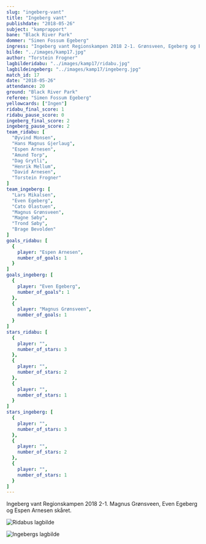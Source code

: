 ```yaml
---
slug: "ingeberg-vant"
title: "Ingeberg vant"
publishdate: "2018-05-26"
subject: "kamprapport"
bane: "Black River Park"
dommer: "Simen Fossum Egeberg"
ingress: "Ingeberg vant Regionskampen 2018 2-1. Grønsveen, Egeberg og E. Arnesen skåret."
bilde: "../images/kamp17.jpg"
author: "Torstein Frogner"
lagbilderidabu: "../images/kamp17/ridabu.jpg"
lagbildeingeberg: "../images/kamp17/ingeberg.jpg"
match_id: 17
date: "2018-05-26"
attendance: 20
ground: "Black River Park"
referee: "Simen Fossum Egeberg"
yellowcards: ["Ingen"]
ridabu_final_score: 1
ridabu_pause_score: 0
ingeberg_final_score: 2
ingeberg_pause_score: 2
team_ridabu: [
  "Øyvind Monsen",
  "Hans Magnus Gjerlaug",
  "Espen Arnesen",
  "Amund Torp",
  "Dag Grytli",
  "Henrik Mellum",
  "David Arnesen",
  "Torstein Frogner"
]
team_ingeberg: [
  "Lars Mikalsen",
  "Even Egeberg",
  "Cato Olastuen",
  "Magnus Grønsveen",
  "Magne Søby",
  "Trond Søby",
  "Brage Bevolden"
]
goals_ridabu: [
  {
    player: "Espen Arnesen",
    number_of_goals: 1
  }
]
goals_ingeberg: [
  {
    player: "Even Egeberg",
    number_of_goals": 1
  },
  {
    player: "Magnus Grønsveen",
    number_of_goals: 1
  }
]
stars_ridabu: [
  {
    player: "",
    number_of_stars: 3
  },
  {
    player: "",
    number_of_stars: 2
  },
  {
    player: "",
    number_of_stars: 1
  }
]
stars_ingeberg: [
  {
    player: "",
    number_of_stars: 3
  },
  {
    player: "",
    number_of_stars: 2
  },
  {
    player: "",
    number_of_stars: 1
  }
]
---
```


Ingeberg vant Regionskampen 2018 2-1. Magnus Grønsveen, Even Egeberg og Espen Arnesen skåret.

![Ridabus lagbilde](../images/kamp17/ridabu.jpg)

![Ingebergs lagbilde](../images/kamp17/ingeberg.jpg)